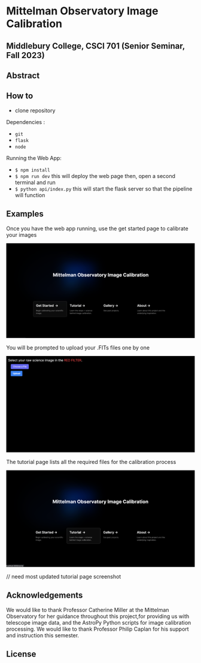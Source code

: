 # Mittelman Observatory Image Calibration 

## Middlebury College, CSCI 701 (Senior Seminar, Fall 2023)

## Abstract 

## How to 

- clone repository 

Dependencies :
- ```git``` 
- ```flask```
- ```node```

Running the Web App:
- ```$ npm install```
- ```$ npm run dev```
this will deploy the web page
then, open a second terminal and run 
- ```$ python api/index.py```
this will start the flask server so that the pipeline will function 


## Examples

Once you have the web app running, use the get started page to calibrate your images 

![Alt text](readme1.png "home page, get started")

You will be prompted to upload your .FITs files one by one

![Alt text](readme3.png "image upload prompt")

The tutorial page lists all the required files for the calibration process 

![Alt text](readme2.png "home page, tutorial")


// need most updated tutorial page screenshot 



## Acknowledgements 
We would like to thank Professor Catherine Miller at the Mittelman Observatory for her guidance throughout this project,for providing us with telescope image data, and the AstroPy Python scripts for image calibration processing. 
We would like to thank Professor Philip Caplan for his support and instruction this semester. 

## License


